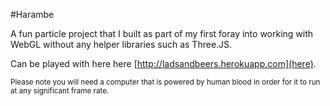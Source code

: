 #Harambe

A fun particle project that I built as part of my first foray into working with WebGL without any helper libraries such as Three.JS.

Can be played with here here [http://ladsandbeers.herokuapp.com](here). 

<small>Please note you will need a computer that is powered by human blood in order for it to run at any significant frame rate.</small>